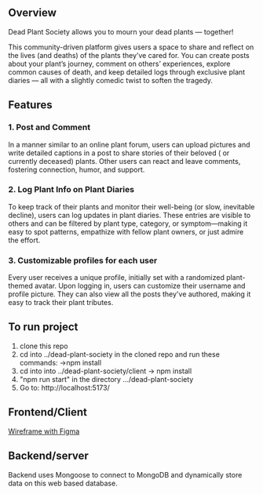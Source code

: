 
## Overview
Dead Plant Society allows you to mourn your dead plants — together!

This community-driven platform gives users a space to share and reflect on the lives (and deaths) of the plants they’ve cared for. You can create posts about your plant’s journey, comment on others’ experiences, explore common causes of death, and keep detailed logs through exclusive plant diaries — all with a slightly comedic twist to soften the tragedy.

## Features

 ### 1. Post and Comment
In a manner similar to an online plant forum, users can upload pictures and write detailed captions in a post to share stories of their beloved ( or currently deceased) plants. Other users can react and leave comments, fostering connection, humor, and support. 
### 2. Log Plant Info on Plant Diaries 
To keep track of their plants and monitor their well-being (or slow, inevitable decline), users can log updates in plant diaries. These entries are visible to others and can be filtered by plant type, category, or symptom—making it easy to spot patterns, empathize with fellow plant owners, or just admire the effort.
### 3. Customizable profiles for each user 
Every user receives a unique profile, initially set with a randomized plant-themed avatar. Upon logging in, users can customize their username and profile picture. They can also view all the posts they've authored, making it easy to track their plant tributes. 


## To run project
1) clone this repo
2) cd into ../dead-plant-society in the cloned repo and run these commands:
   ->npm install
3) cd into into ../dead-plant-society/client
   -> npm install
5) "npm run start" in the directory .../dead-plant-society
6) Go to: http://localhost:5173/
   
## Frontend/Client
[Wireframe with Figma](https://www.figma.com/proto/CmIghaJqtwueHUzS7WTfpB/dead-plant-society-wireframe?node-id=14-359&t=kMpSE8qtOruoIAtG-1)

## Backend/server
Backend uses Mongoose to connect to MongoDB and dynamically store data on this web based database.


